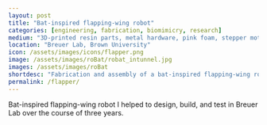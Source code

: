 ```yaml
---
layout: post
title: "Bat-inspired flapping-wing robot"
categories: [engineering, fabrication, biomimicry, research]
medium: "3D-printed resin parts, metal hardware, pink foam, stepper motors"
location: "Breuer Lab, Brown University"
icon: /assets/images/icons/flapper.png
image: /assets/images/roBat/robat_intunnel.jpg
images: /assets/images/roBat
shortdesc: "Fabrication and assembly of a bat-inspired flapping-wing robot with PhD student, Xiaozhou Fan."
permalink: /flapper/
---
```


Bat-inspired flapping-wing robot I helped to design, build, and test in Breuer Lab over the course of three years. 
<!--I began working in Breuer lab in the Summer of 2021. As a part of a research award, I worked with another undergraduate to help assemble and troubleshoot the design of a flapping-wing bat-inspired robot. -->

<!--The summer began with working on an older robot which relied on a cam mechanism to reproduce the wing motions of a bat in flight.-->

<!--This involved rewiring many of the cams and adjusting the tension to produce the correct range of motion. Then, I designed a forearm and "hand" so that the robot could be used as a demonstration model. I designed the wing using Fusion 360 and fabricated using 3d-printed resin and laser cut acrylic.-->

<!--The assembly of the new robot began with more fabrication work-- sanding and filing of 3d printed parts, lasercutting acrylic and balsa wood for the wings, developing a method for glueing the kite cloth and struts to the wings, etc.-->

<!--Once assembled, my coworker and I learned to use the Galil motor controller and force transducer DAQ, assembling these into a MATLAB script which we used to measure forces on the wings while flapping on the bench. Eventually, we moved this arrangement to the wind tunnel, where we were able to determine the lift and drag at different wind speeds, flapping frequencies and angles of attack. -->